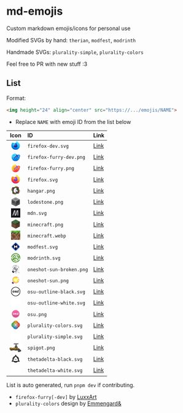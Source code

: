 # md-emojis

Custom markdown emojis/icons for personal use

Modified SVGs by hand: `therian`, `modfest`, `modrinth`

Handmade SVGs: `plurality-simple`, `plurality-colors`

Feel free to PR with new stuff :3

## List

Format:

```html
<img height="24" align="center" src="https://.../emojis/NAME">
```

- Replace `NAME` with emoji ID from the list below

<!--start:script-->

| Icon  | ID   | Link |
| :---: | :--- | :--- |
| <img height="24" align="center" src="./emojis/firefox-dev.svg"> | `firefox-dev.svg` | [Link](./emojis/firefox-dev.svg) |
| <img height="24" align="center" src="./emojis/firefox-furry-dev.png"> | `firefox-furry-dev.png` | [Link](./emojis/firefox-furry-dev.png) |
| <img height="24" align="center" src="./emojis/firefox-furry.png"> | `firefox-furry.png` | [Link](./emojis/firefox-furry.png) |
| <img height="24" align="center" src="./emojis/firefox.svg"> | `firefox.svg` | [Link](./emojis/firefox.svg) |
| <img height="24" align="center" src="./emojis/hangar.png"> | `hangar.png` | [Link](./emojis/hangar.png) |
| <img height="24" align="center" src="./emojis/lodestone.png"> | `lodestone.png` | [Link](./emojis/lodestone.png) |
| <img height="24" align="center" src="./emojis/mdn.svg"> | `mdn.svg` | [Link](./emojis/mdn.svg) |
| <img height="24" align="center" src="./emojis/minecraft.png"> | `minecraft.png` | [Link](./emojis/minecraft.png) |
| <img height="24" align="center" src="./emojis/minecraft.webp"> | `minecraft.webp` | [Link](./emojis/minecraft.webp) |
| <img height="24" align="center" src="./emojis/modfest.svg"> | `modfest.svg` | [Link](./emojis/modfest.svg) |
| <img height="24" align="center" src="./emojis/modrinth.svg"> | `modrinth.svg` | [Link](./emojis/modrinth.svg) |
| <img height="24" align="center" src="./emojis/oneshot-sun-broken.png"> | `oneshot-sun-broken.png` | [Link](./emojis/oneshot-sun-broken.png) |
| <img height="24" align="center" src="./emojis/oneshot-sun.png"> | `oneshot-sun.png` | [Link](./emojis/oneshot-sun.png) |
| <img height="24" align="center" src="./emojis/osu-outline-black.svg"> | `osu-outline-black.svg` | [Link](./emojis/osu-outline-black.svg) |
| <img height="24" align="center" src="./emojis/osu-outline-white.svg"> | `osu-outline-white.svg` | [Link](./emojis/osu-outline-white.svg) |
| <img height="24" align="center" src="./emojis/osu.png"> | `osu.png` | [Link](./emojis/osu.png) |
| <img height="24" align="center" src="./emojis/plurality-colors.svg"> | `plurality-colors.svg` | [Link](./emojis/plurality-colors.svg) |
| <img height="24" align="center" src="./emojis/plurality-simple.svg"> | `plurality-simple.svg` | [Link](./emojis/plurality-simple.svg) |
| <img height="24" align="center" src="./emojis/spigot.png"> | `spigot.png` | [Link](./emojis/spigot.png) |
| <img height="24" align="center" src="./emojis/thetadelta-black.svg"> | `thetadelta-black.svg` | [Link](./emojis/thetadelta-black.svg) |
| <img height="24" align="center" src="./emojis/thetadelta-white.svg"> | `thetadelta-white.svg` | [Link](./emojis/thetadelta-white.svg) |

<!--end:script-->

List is auto generated, run `pnpm dev` if contributing.

- `firefox-furry[-dev]` by [LuxxArt](https://luxxart.carrd.co/)
- `plurality-colors` design by [Emmengard&](https://pluralpedia.org/w/Emmengard%27s_Plural_Rings)
